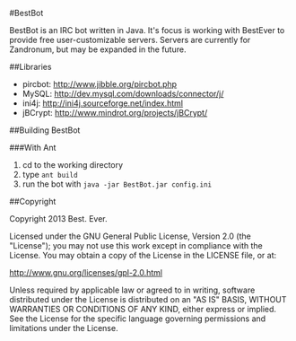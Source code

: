 #BestBot

BestBot is an IRC bot written in Java. 
It's focus is working with BestEver to provide free user-customizable servers.
Servers are currently for Zandronum, but may be expanded in the future.

##Libraries
	
* pircbot: http://www.jibble.org/pircbot.php
* MySQL: http://dev.mysql.com/downloads/connector/j/
* ini4j: http://ini4j.sourceforge.net/index.html
* jBCrypt: http://www.mindrot.org/projects/jBCrypt/

##Building BestBot

###With Ant

1. cd to the working directory
2. type `ant build`
3. run the bot with `java -jar BestBot.jar config.ini`

##Copyright

Copyright 2013 Best. Ever.

Licensed under the GNU General Public License, Version 2.0 (the "License"); you may not use this work except in compliance with the License. You may obtain a copy of the License in the LICENSE file, or at:

http://www.gnu.org/licenses/gpl-2.0.html

Unless required by applicable law or agreed to in writing, software distributed under the License is distributed on an "AS IS" BASIS, WITHOUT WARRANTIES OR CONDITIONS OF ANY KIND, either express or implied. See the License for the specific language governing permissions and limitations under the License.
